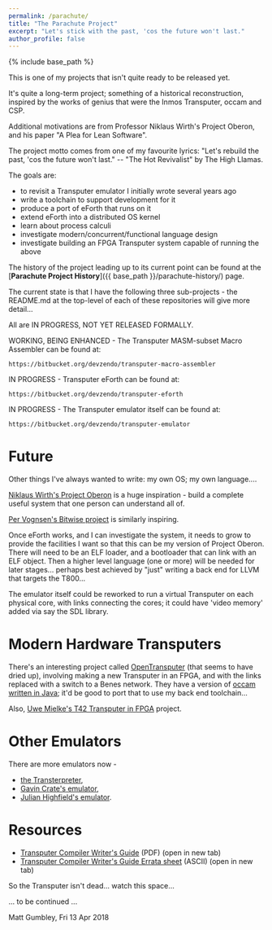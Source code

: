 ```yaml
---
permalink: /parachute/
title: "The Parachute Project"
excerpt: "Let's stick with the past, 'cos the future won't last."
author_profile: false
---
```


{% include base_path %}

This is one of my projects that isn't quite ready to be released yet. 

It's quite a long-term project; something of a historical reconstruction, inspired by 
the works of genius that were the Inmos Transputer, occam and CSP. 

Additional motivations are from Professor Niklaus Wirth's Project Oberon, and his paper "A Plea for Lean Software".

The project motto comes from one of my favourite lyrics: 
"Let's rebuild the past, 'cos the future won't last." -- "The Hot Revivalist" by The High Llamas.

The goals are: 
 * to revisit a Transputer emulator I initially wrote several years ago
 * write a toolchain to support development for it
 * produce a port of eForth that runs on it
 * extend eForth into a distributed OS kernel
 * learn about process calculi
 * investigate modern/concurrent/functional language design
 * investigate building an FPGA Transputer system capable of running the above

The history of the project leading up to its current point can be found at the [**Parachute Project History**]({{ base_path }}/parachute-history/) page.


The current state is that I have the following three sub-projects - the README.md at the top-level of each of these
repositories will give more detail...

All are IN PROGRESS, NOT YET RELEASED FORMALLY.

WORKING, BEING ENHANCED - The Transputer MASM-subset Macro Assembler can be found at:
```
https://bitbucket.org/devzendo/transputer-macro-assembler
```

IN PROGRESS - Transputer eForth can be found at:
```
https://bitbucket.org/devzendo/transputer-eforth
```

IN PROGRESS - The Transputer emulator itself can be found at:
```
https://bitbucket.org/devzendo/transputer-emulator
```


# Future
Other things I've always wanted to write: my own OS; my own language.... 

<a href="http://www.projectoberon.com/">Niklaus Wirth's Project Oberon</a> is a huge inspiration - build a complete useful system that one person can understand all of. 

<a href="https://github.com/pervognsen/bitwise">Per Vognsen's Bitwise project</a> is similarly inspiring.

Once eForth works, and I can investigate the system, it needs to grow to provide the facilities I want so that
this can be my version of Project Oberon. There will need to be an ELF loader, and a bootloader that can link with an ELF object. Then a
higher level language (one or more) will be needed for later stages... perhaps best achieved by "just" writing a
back end for LLVM that targets the T800...


The emulator itself could be reworked to run a virtual Transputer on each physical core, with links connecting the
cores; it could have 'video memory' added via say the SDL library.

# Modern Hardware Transputers
There's an interesting project called 
<a href="https://web.archive.org/web/20170726121213/http://www.opentransputer.org/">OpenTransputer</a> (that seems to
have dried up), involving making a new Transputer in an FPGA, and with the links replaced with a switch to a Benes
network. They have a version of <a href="https://github.com/TransputerSystems/TSS">occam written in Java</a>;
it'd be good to port that to use my back end toolchain...

Also, <a href="https://tu-dresden.de/ing/informatik/ti/vlsi/ressourcen/dateien/dateien_studium/dateien_lehstuhlseminar/vortraege_lehrstuhlseminar/lehrstuhlseminar_ss17/20170720_T42_Transputer-in-FPGA_DesignStatus_DeptSeminar-Presento_UM.pdf?lang=en">
Uwe Mielke's T42 Transputer in FPGA</a> project.

# Other Emulators
There are more emulators now - 
* <a href="http://transterpreter.org">the Transterpreter</a>, 
* <a href="https://sites.google.com/site/transputeremulator/Home">Gavin Crate's emulator</a>, 
* <a href="http://spirit.lboro.ac.uk/emulator.html">Julian Highfield's emulator</a>.

# Resources
* <a href="{{ base_path }}/static/transputer/tis-acwg.pdf" target="_blank">Transputer Compiler Writer's Guide</a> (PDF) (open in new tab)
* <a href="{{ base_path }}/static/transputer/compiler-writers-guide-errata.txt" target="_blank">Transputer Compiler Writer's Guide Errata sheet</a> (ASCII) (open in new tab)


So the Transputer isn't dead... watch this space...

... to be continued ...

Matt Gumbley, Fri 13 Apr 2018
